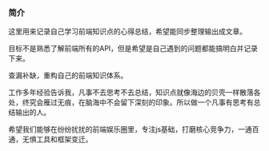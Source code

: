 ### 简介
这里用来记录自己学习前端知识点的心得总结，希望能同步整理输出成文章。

目标不是熟悉了解前端所有的API，但是希望是自己遇到的问题都能搞明白并记录下来。

查漏补缺，重构自己的前端知识体系。

工作多年经验告诉我，凡事不去思考不去总结，知识点就像海边的贝壳一样散落各处，终究会雁过无痕，在脑海中不会留下深刻的印象。所以做一个凡事有思考有总结输出的人。

希望我们能够在纷纷扰扰的前端娱乐圈里，专注js基础，打磨核心竞争力，一通百通，无惧工具和框架变迁。